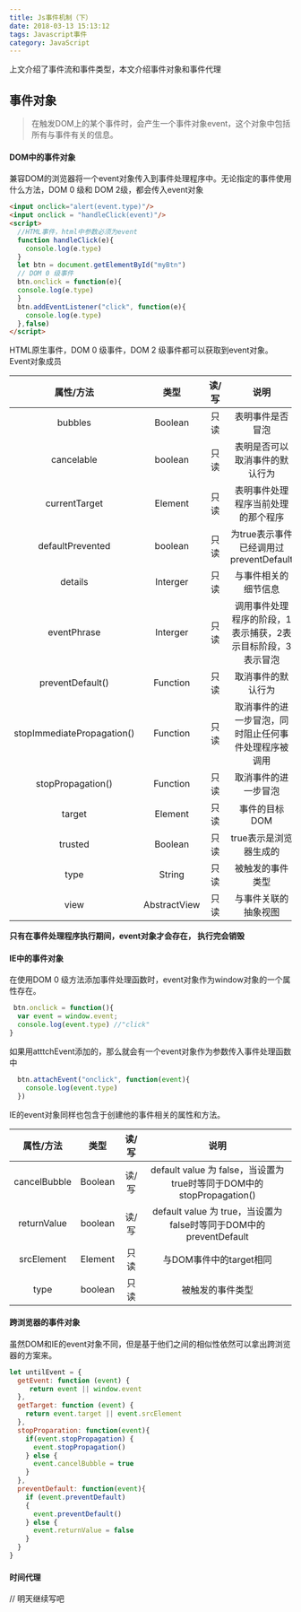 ```yaml
---
title: Js事件机制（下）
date: 2018-03-13 15:13:12
tags: Javascript事件
category: JavaScript
---
```

上文介绍了事件流和事件类型，本文介绍事件对象和事件代理
## 事件对象
> 在触发DOM上的某个事件时，会产生一个事件对象event，这个对象中包括所有与事件有关的信息。

#### DOM中的事件对象
兼容DOM的浏览器将一个event对象传入到事件处理程序中。无论指定的事件使用什么方法，DOM 0 级和 DOM 2级，都会传入event对象
```html
<input onclick="alert(event.type)"/>
<input onclick = "handleClick(event)"/>
<script>
  //HTML事件，html中参数必须为event
  function handleClick(e){
    console.log(e.type)
  }
  let btn = document.getElementById("myBtn")
  // DOM 0 级事件
  btn.onclick = function(e){
  console.log(e.type)
  }
  btn.addEventListener("click", function(e){
    console.log(e.type)
  },false)
</script>
```

HTML原生事件，DOM 0 级事件，DOM 2 级事件都可以获取到event对象。
Event对象成员

|属性/方法| 类型 | 读/写 | 说明 |
| :-: | :-: | :-: |  :-: |
| bubbles | Boolean| 只读 | 表明事件是否冒泡|
|cancelable| boolean | 只读 |  表明是否可以取消事件的默认行为|
|currentTarget | Element | 只读 | 表明事件处理程序当前处理的那个程序|
|defaultPrevented | boolean | 只读 | 为true表示事件已经调用过preventDefault|
|details | Interger | 只读 | 与事件相关的细节信息|
|eventPhrase| Interger | 只读 |调用事件处理程序的阶段，1表示捕获，2表示目标阶段，3表示冒泡|
|preventDefault()| Function | 只读 | 取消事件的默认行为|
|stopImmediatePropagation() | Function | 只读| 取消事件的进一步冒泡，同时阻止任何事件处理程序被调用|
|stopPropagation() | Function| 只读 | 取消事件的进一步冒泡|
|target | Element|  只读 | 事件的目标DOM|
|trusted | Boolean | 只读| true表示是浏览器生成的|
|type | String| 只读 | 被触发的事件类型|
|view | AbstractView | 只读 | 与事件关联的抽象视图|

**只有在事件处理程序执行期间，event对象才会存在， 执行完会销毁**

#### IE中的事件对象
在使用DOM 0 级方法添加事件处理函数时，event对象作为window对象的一个属性存在。
```js
 btn.onclick = function(){
  var event = window.event;
  console.log(event.type) //"click"
}
```
如果用atttchEvent添加的，那么就会有一个event对象作为参数传入事件处理函数中
```js
  btn.attachEvent("onclick", function(event){
    console.log(event.type)
  })
```
IE的event对象同样也包含于创建他的事件相关的属性和方法。

|属性/方法| 类型 | 读/写 | 说明 |
| :-: | :-: | :-: |  :-: |
| cancelBubble | Boolean| 读/写 | default value 为 false，当设置为true时等同于DOM中的stopPropagation()|
|returnValue| boolean | 读/写 | default value 为 true，当设置为false时等同于DOM中的preventDefault|
|srcElement | Element | 只读 | 与DOM事件中的target相同|
|type | boolean | 只读 | 被触发的事件类型|

#### 跨浏览器的事件对象
虽然DOM和IE的event对象不同，但是基于他们之间的相似性依然可以拿出跨浏览器的方案来。
```js
let untilEvent = {
  getEvent: function (event) {
     return event || window.event
  },
  getTarget: function (event) {
    return event.target || event.srcElement
  },
  stopProparation: function(event){
    if(event.stopPropagation) {
      event.stopPropagation()
    } else {
      event.cancelBubble = true
    }
  },
  preventDefault: function(event){
    if (event.preventDefault)
    {
      event.preventDefault()
    } else {
      event.returnValue = false
    }
  }
}
```
#### 时间代理
// 明天继续写吧